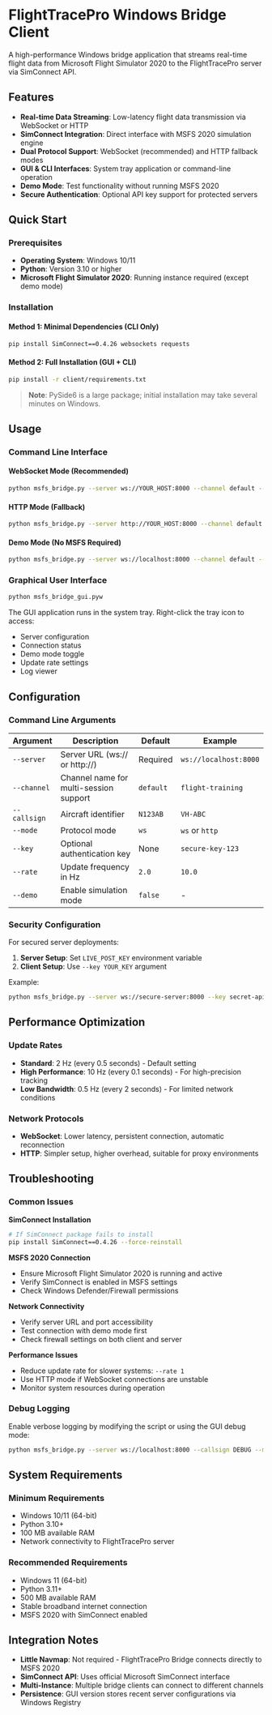 # FlightTracePro Windows Bridge Client

A high-performance Windows bridge application that streams real-time flight data from Microsoft Flight Simulator 2020 to the FlightTracePro server via SimConnect API.

## Features

- **Real-time Data Streaming**: Low-latency flight data transmission via WebSocket or HTTP
- **SimConnect Integration**: Direct interface with MSFS 2020 simulation engine
- **Dual Protocol Support**: WebSocket (recommended) and HTTP fallback modes
- **GUI & CLI Interfaces**: System tray application or command-line operation
- **Demo Mode**: Test functionality without running MSFS 2020
- **Secure Authentication**: Optional API key support for protected servers

## Quick Start

### Prerequisites
- **Operating System**: Windows 10/11
- **Python**: Version 3.10 or higher
- **Microsoft Flight Simulator 2020**: Running instance required (except demo mode)

### Installation

#### Method 1: Minimal Dependencies (CLI Only)
```bash
pip install SimConnect==0.4.26 websockets requests
```

#### Method 2: Full Installation (GUI + CLI)
```bash
pip install -r client/requirements.txt
```

> **Note**: PySide6 is a large package; initial installation may take several minutes on Windows.

## Usage

### Command Line Interface

#### WebSocket Mode (Recommended)
```bash
python msfs_bridge.py --server ws://YOUR_HOST:8000 --channel default --callsign N123AB --mode ws
```

#### HTTP Mode (Fallback)
```bash
python msfs_bridge.py --server http://YOUR_HOST:8000 --channel default --callsign N123AB --mode http
```

#### Demo Mode (No MSFS Required)
```bash
python msfs_bridge.py --server ws://localhost:8000 --channel default --callsign TEST --mode ws --demo
```

### Graphical User Interface
```bash
python msfs_bridge_gui.pyw
```

The GUI application runs in the system tray. Right-click the tray icon to access:
- Server configuration
- Connection status
- Demo mode toggle
- Update rate settings
- Log viewer

## Configuration

### Command Line Arguments

| Argument | Description | Default | Example |
|----------|-------------|---------|---------|
| `--server` | Server URL (ws:// or http://) | Required | `ws://localhost:8000` |
| `--channel` | Channel name for multi-session support | `default` | `flight-training` |
| `--callsign` | Aircraft identifier | `N123AB` | `VH-ABC` |
| `--mode` | Protocol mode | `ws` | `ws` or `http` |
| `--key` | Optional authentication key | None | `secure-key-123` |
| `--rate` | Update frequency in Hz | `2.0` | `10.0` |
| `--demo` | Enable simulation mode | `false` | - |

### Security Configuration

For secured server deployments:

1. **Server Setup**: Set `LIVE_POST_KEY` environment variable
2. **Client Setup**: Use `--key YOUR_KEY` argument

Example:
```bash
python msfs_bridge.py --server ws://secure-server:8000 --key secret-api-key --callsign N123AB --mode ws
```

## Performance Optimization

### Update Rates
- **Standard**: 2 Hz (every 0.5 seconds) - Default setting
- **High Performance**: 10 Hz (every 0.1 seconds) - For high-precision tracking
- **Low Bandwidth**: 0.5 Hz (every 2 seconds) - For limited network conditions

### Network Protocols
- **WebSocket**: Lower latency, persistent connection, automatic reconnection
- **HTTP**: Simpler setup, higher overhead, suitable for proxy environments

## Troubleshooting

### Common Issues

**SimConnect Installation**
```bash
# If SimConnect package fails to install
pip install SimConnect==0.4.26 --force-reinstall
```

**MSFS 2020 Connection**
- Ensure Microsoft Flight Simulator 2020 is running and active
- Verify SimConnect is enabled in MSFS settings
- Check Windows Defender/Firewall permissions

**Network Connectivity**
- Verify server URL and port accessibility
- Test connection with demo mode first
- Check firewall settings on both client and server

**Performance Issues**
- Reduce update rate for slower systems: `--rate 1`
- Use HTTP mode if WebSocket connections are unstable
- Monitor system resources during operation

### Debug Logging

Enable verbose logging by modifying the script or using the GUI debug mode:
```bash
python msfs_bridge.py --server ws://localhost:8000 --callsign DEBUG --mode ws --rate 1
```

## System Requirements

### Minimum Requirements
- Windows 10/11 (64-bit)
- Python 3.10+
- 100 MB available RAM
- Network connectivity to FlightTracePro server

### Recommended Requirements
- Windows 11 (64-bit)
- Python 3.11+
- 500 MB available RAM
- Stable broadband internet connection
- MSFS 2020 with SimConnect enabled

## Integration Notes

- **Little Navmap**: Not required - FlightTracePro Bridge connects directly to MSFS 2020
- **SimConnect API**: Uses official Microsoft SimConnect interface
- **Multi-Instance**: Multiple bridge clients can connect to different channels
- **Persistence**: GUI version stores recent server configurations via Windows Registry
